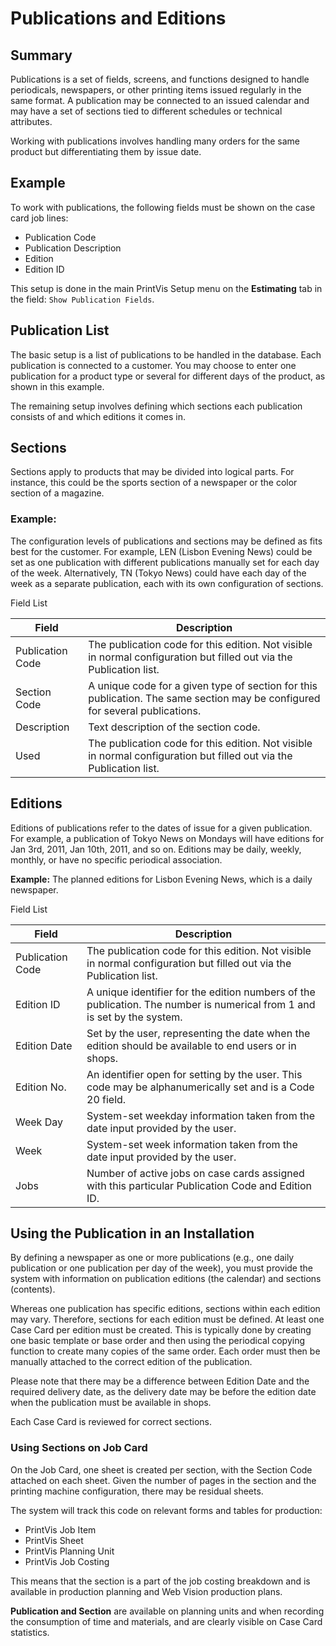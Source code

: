 # Publications and Editions


## Summary

Publications is a set of fields, screens, and functions designed to handle periodicals, newspapers, or other printing items issued regularly in the same format. A publication may be connected to an issued calendar and may have a set of sections tied to different schedules or technical attributes.

Working with publications involves handling many orders for the same product but differentiating them by issue date.

## Example

To work with publications, the following fields must be shown on the case card job lines:

- Publication Code
- Publication Description
- Edition
- Edition ID

This setup is done in the main PrintVis Setup menu on the **Estimating** tab in the field: `Show Publication Fields`.

## Publication List

The basic setup is a list of publications to be handled in the database. Each publication is connected to a customer. You may choose to enter one publication for a product type or several for different days of the product, as shown in this example.

The remaining setup involves defining which sections each publication consists of and which editions it comes in.

## Sections

Sections apply to products that may be divided into logical parts. For instance, this could be the sports section of a newspaper or the color section of a magazine.

### Example: 

The configuration levels of publications and sections may be defined as fits best for the customer. For example, LEN (Lisbon Evening News) could be set as one publication with different publications manually set for each day of the week. Alternatively, TN (Tokyo News) could have each day of the week as a separate publication, each with its own configuration of sections.

 Field List

| Field           | Description                                                                                                            |
|-----------------|------------------------------------------------------------------------------------------------------------------------|
| Publication Code| The publication code for this edition. Not visible in normal configuration but filled out via the Publication list. |
| Section Code    | A unique code for a given type of section for this publication. The same section may be configured for several publications. |
| Description     | Text description of the section code.                                                                                |
| Used            | The publication code for this edition. Not visible in normal configuration but filled out via the Publication list. |

## Editions

Editions of publications refer to the dates of issue for a given publication. For example, a publication of Tokyo News on Mondays will have editions for Jan 3rd, 2011, Jan 10th, 2011, and so on. Editions may be daily, weekly, monthly, or have no specific periodical association.

**Example:** The planned editions for Lisbon Evening News, which is a daily newspaper.

 Field List

| Field            | Description                                                                                                      |
|------------------|------------------------------------------------------------------------------------------------------------------|
| Publication Code | The publication code for this edition. Not visible in normal configuration but filled out via the Publication list. |
| Edition ID       | A unique identifier for the edition numbers of the publication. The number is numerical from 1 and is set by the system. |
| Edition Date     | Set by the user, representing the date when the edition should be available to end users or in shops.            |
| Edition No.      | An identifier open for setting by the user. This code may be alphanumerically set and is a Code 20 field.         |
| Week Day         | System-set weekday information taken from the date input provided by the user.                                   |
| Week             | System-set week information taken from the date input provided by the user.                                      |
| Jobs             | Number of active jobs on case cards assigned with this particular Publication Code and Edition ID.               |

## Using the Publication in an Installation

By defining a newspaper as one or more publications (e.g., one daily publication or one publication per day of the week), you must provide the system with information on publication editions (the calendar) and sections (contents). 

Whereas one publication has specific editions, sections within each edition may vary. Therefore, sections for each edition must be defined. At least one Case Card per edition must be created. This is typically done by creating one basic template or base order and then using the periodical copying function to create many copies of the same order. Each order must then be manually attached to the correct edition of the publication.

Please note that there may be a difference between Edition Date and the required delivery date, as the delivery date may be before the edition date when the publication must be available in shops.

Each Case Card is reviewed for correct sections.

### Using Sections on Job Card

On the Job Card, one sheet is created per section, with the Section Code attached on each sheet. Given the number of pages in the section and the printing machine configuration, there may be residual sheets.

The system will track this code on relevant forms and tables for production:

- PrintVis Job Item
- PrintVis Sheet
- PrintVis Planning Unit
- PrintVis Job Costing

This means that the section is a part of the job costing breakdown and is available in production planning and Web Vision production plans.

**Publication and Section** are available on planning units and when recording the consumption of time and materials, and are clearly visible on Case Card statistics.
